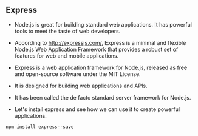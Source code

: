 ## Express

- Node.js is great for building standard web applications. It has powerful tools to meet the taste of web developers.

- According to http://expressjs.com/, Express is a minimal and flexible Node.js Web Application Framework that provides a robust set of features for web and mobile applications.

- Express is a web application framework for Node.js, released as free and open-source software under the MIT License.
- It is designed for building web applications and APIs.
- It has been called the de facto standard server framework for Node.js.

- Let's install express and see how we can use it to create powerful applications.

```
npm install express--save
```
